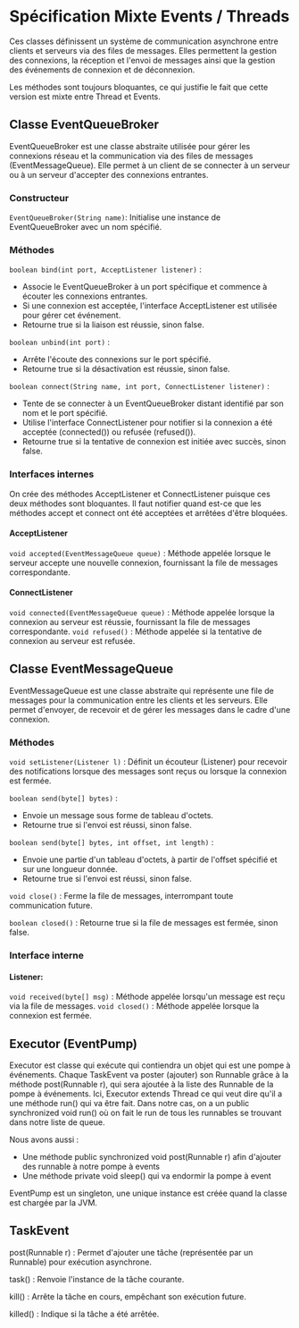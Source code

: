 # Spécification Mixte Events / Threads

Ces classes définissent un système de communication asynchrone entre clients et serveurs via des files de messages. Elles permettent la gestion des connexions, la réception et l'envoi de messages ainsi que la gestion des événements de connexion et de déconnexion.

Les méthodes sont toujours bloquantes, ce qui justifie le fait que cette version est mixte entre Thread et Events.


## Classe EventQueueBroker

EventQueueBroker est une classe abstraite utilisée pour gérer les connexions réseau et la communication via des files de messages (EventMessageQueue). Elle permet à un client de se connecter à un serveur ou à un serveur d'accepter des connexions entrantes.

### Constructeur

`EventQueueBroker(String name)`: Initialise une instance de EventQueueBroker avec un nom spécifié.

### Méthodes

`boolean bind(int port, AcceptListener listener)` :

- Associe le EventQueueBroker à un port spécifique et commence à écouter les connexions entrantes.
- Si une connexion est acceptée, l'interface AcceptListener est utilisée pour gérer cet événement.
- Retourne true si la liaison est réussie, sinon false.

`boolean unbind(int port)` :

- Arrête l'écoute des connexions sur le port spécifié.
- Retourne true si la désactivation est réussie, sinon false.

`boolean connect(String name, int port, ConnectListener listener)` :

- Tente de se connecter à un EventQueueBroker distant identifié par son nom et le port spécifié.
- Utilise l'interface ConnectListener pour notifier si la connexion a été acceptée (connected()) ou refusée (refused()).
- Retourne true si la tentative de connexion est initiée avec succès, sinon false.

### Interfaces internes

On crée des méthodes AcceptListener et ConnectListener puisque ces deux méthodes sont bloquantes. Il faut notifier quand est-ce que les méthodes accept et connect ont été acceptées et arrêtées d'être bloquées.

#### AcceptListener

`void accepted(EventMessageQueue queue)` : Méthode appelée lorsque le serveur accepte une nouvelle connexion, fournissant la file de messages correspondante.

#### ConnectListener

`void connected(EventMessageQueue queue)` : Méthode appelée lorsque la connexion au serveur est réussie, fournissant la file de messages correspondante.
`void refused()` : Méthode appelée si la tentative de connexion au serveur est refusée.

## Classe EventMessageQueue

EventMessageQueue est une classe abstraite qui représente une file de messages pour la communication entre les clients et les serveurs. Elle permet d'envoyer, de recevoir et de gérer les messages dans le cadre d'une connexion.

### Méthodes

 `void setListener(Listener l)` : Définit un écouteur (Listener) pour recevoir des notifications lorsque des messages sont reçus ou lorsque la connexion est fermée.

`boolean send(byte[] bytes)` :

- Envoie un message sous forme de tableau d'octets.
- Retourne true si l'envoi est réussi, sinon false.

`boolean send(byte[] bytes, int offset, int length)` :

- Envoie une partie d'un tableau d'octets, à partir de l'offset spécifié et sur une longueur donnée.
- Retourne true si l'envoi est réussi, sinon false.

`void close()` : Ferme la file de messages, interrompant toute communication future.

`boolean closed()` : Retourne true si la file de messages est fermée, sinon false.

### Interface interne

#### Listener:

`void received(byte[] msg)` : Méthode appelée lorsqu'un message est reçu via la file de messages.
`void closed()` : Méthode appelée lorsque la connexion est fermée.

## Executor (EventPump)

Executor est classe qui exécute qui contiendra un objet qui est une pompe à événements. Chaque TaskEvent va poster (ajouter) son Runnable grâce à la méthode post(Runnable r), qui sera ajoutée à la liste des Runnable de la pompe à événements.
Ici, Executor extends Thread ce qui veut dire qu'il a une méthode run() qui va être fait. Dans notre cas, on a un public synchronized void run() où on fait le run de tous les runnables se trouvant dans notre liste de queue.

Nous avons aussi : 
- Une méthode  public synchronized void post(Runnable r) afin d'ajouter des runnable à notre pompe à events
- Une méthode private void sleep() qui va endormir la pompe à event  

EventPump est un singleton, une unique instance est créée quand la classe est chargée par la JVM.

## TaskEvent

post(Runnable r) : Permet d'ajouter une tâche (représentée par un Runnable) pour exécution asynchrone.

task() : Renvoie l'instance de la tâche courante.

kill() : Arrête la tâche en cours, empêchant son exécution future.

killed() : Indique si la tâche a été arrêtée.



